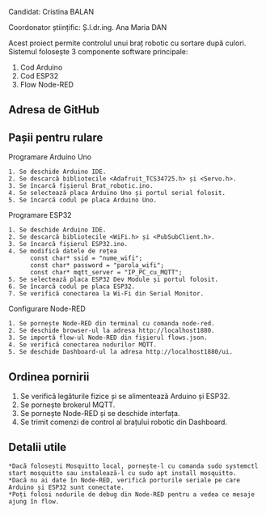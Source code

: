 Candidat: Cristina BALAN

Coordonator științific: Ș.l.dr.ing. Ana Maria DAN

Acest proiect permite controlul unui braț robotic cu sortare după culori.
Sistemul folosește 3 componente software principale:
1. Cod Arduino
2. Cod ESP32
3. Flow Node-RED

Adresa de GitHub
-------------------------


Pașii pentru rulare
--------------------

Programare Arduino Uno

	1. Se deschide Arduino IDE.
	2. Se descarcă bibliotecile <Adafruit_TCS34725.h> și <Servo.h>.
	3. Se încarcă fișierul Brat_robotic.ino.
	4. Se selectează placa Arduino Uno și portul serial folosit.
	5. Se încarcă codul pe placa Arduino Uno.

Programare ESP32

	1. Se deschide Arduino IDE.
	2. Se descarcă bibliotecile <WiFi.h> și <PubSubClient.h>.
	3. Se încarcă fișierul ESP32.ino.
	4. Se modifică datele de rețea
	      const char* ssid = "nume_wifi";
	      const char* password = "parola_wifi";
	      const char* mqtt_server = "IP_PC_cu_MQTT";
	5. Se selectează placa ESP32 Dev Module și portul folosit.
 	6. Se încarcă codul pe placa ESP32.
	7. Se verifică conectarea la Wi-Fi din Serial Monitor.

Configurare Node-RED

	1. Se pornește Node-RED din terminal cu comanda node-red.
	2. Se deschide browser-ul la adresa http://localhost1880.
	3. Se importă flow-ul Node-RED din fișierul flows.json.
	4. Se verifică conectarea nodurilor MQTT.
	5. Se deschide Dashboard-ul la adresa http://localhost1880/ui.

Ordinea pornirii
--------------------
1. Se verifică legăturile fizice și se alimentează Arduino și ESP32.
2. Se pornește brokerul MQTT.
3. Se pornește Node-RED și se deschide interfața.
4. Se trimit comenzi de control al brațului robotic din Dashboard.
   
Detalii utile
-------------------
	*Dacă folosești Mosquitto local, pornește-l cu comanda sudo systemctl start mosquitto sau instalează-l cu sudo apt install mosquitto.
 	*Dacă nu ai date în Node-RED, verifică porturile seriale pe care Arduino și ESP32 sunt conectate.
	*Poți folosi nodurile de debug din Node-RED pentru a vedea ce mesaje ajung în flow.

 
